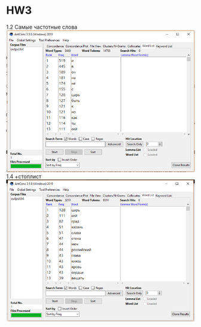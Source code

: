 # HW3
1.2 Самые частотные слова
![Самые частотные слова](1.2.PNG)
1.4 +стоплист
![частотные слова 2](1.3.PNG)


